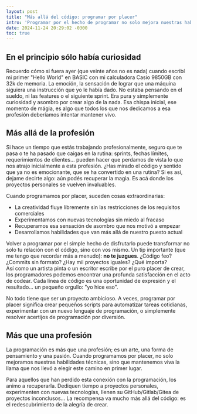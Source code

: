 ```yaml
---
layout: post
title: "Más allá del código: programar por placer"
intro: 'Programar por el hecho de programar no solo mejora nuestras habilidades técnicas, sino que también reaviva la llama que nos llevó a elegir esta profesión en primer lugar.'
date: 2024-11-24 20:29:02 -0300
toc: true
---
```


## En el principio sólo había curiosidad

Recuerdo cómo si fuera ayer (que veinte años no es nada) cuando escribí mi
primer "Hello World" en BASIC con mi calculadora Casio 9850GB con 32k de
memoria. La emoción, la sensación de lograr que una máquina siguiera una
instrucción que yo le había dado. No estaba pensando en el sueldo, ni las
features o el siguiente sprint. Era pura y simplemente curiosidad y asombro por crear
algo de la nada. Esa chispa inicial, ese momento de mágia, es algo que todos los
que nos dedicamos a esa profesión deberíamos intentar mantener vivo.

## Más allá de la profesión

Si hace un tiempo que estás trabajando profesionalmente, seguro que te pasa o te
ha pasado que caigas en la rutina: sprints, fechas límites, requerimientos de
clientes... pueden hacer que perdamos de vista lo que nos atrajo inicialmente a
esta profesión. ¿Has mirado el código y sentido que ya no es emocionante, 
que se ha convertido en una rutina? Si es así, dejame decirte algo: aún podés 
recuperar la magia. Es acá donde los proyectos personales se vuelven invaluables.

Cuando programamos por placer, suceden cosas extraordinarias:

- La creatividad fluye libremente sin las restricciones de los requisitos comerciales
- Experimentamos con nuevas tecnologías sin miedo al fracaso
- Recuperamos esa sensación de asombro que nos motivó a empezar
- Desarrollamos habilidades que van más allá de nuestro puesto actual

Volver a programar por el simple hecho de disfrutarlo puede transformar no solo
tu relación con el código, sino con vos mismo. Un tip importante (que me
tengo que recordar más a menudo): **no te juzgues**. ¿Código feo? ¿Commits sin
formato? ¿Hay mil proyectos iguales? ¿Qué importa?  
Así como un artista pinta o 
un escritor escribe por el puro placer de crear, los programadores podemos encontrar 
una profunda satisfacción en el acto de codear. Cada línea de código es una 
oportunidad de expresión y el resultado... un pequeño orgullo: "yo hice eso". 

No todo tiene que ser un proyecto ambicioso. A veces, programar por placer 
significa crear pequeños scripts para automatizar tareas cotidianas, experimentar 
con un nuevo lenguaje de programación, o simplemente resolver acertijos de 
programación por diversión.

## Más que una profesión

La programación es más que una profesión; es un arte, una forma de pensamiento y 
una pasión. Cuando programamos por placer, no solo mejoramos nuestras habilidades 
técnicas, sino que mantenemos viva la llama que nos llevó a elegir este camino en 
primer lugar.

Para aquellos que han perdido esta conexión con la programación, los animo a 
recuperarla. Dediquen tiempo a proyectos personales, experimenten con nuevas 
tecnologías, llenen su GitHub/Gitlab/Gitea de proyectos inconclusos... 
La recompensa va mucho más allá del código: es el redescubrimiento de la alegría de crear.
